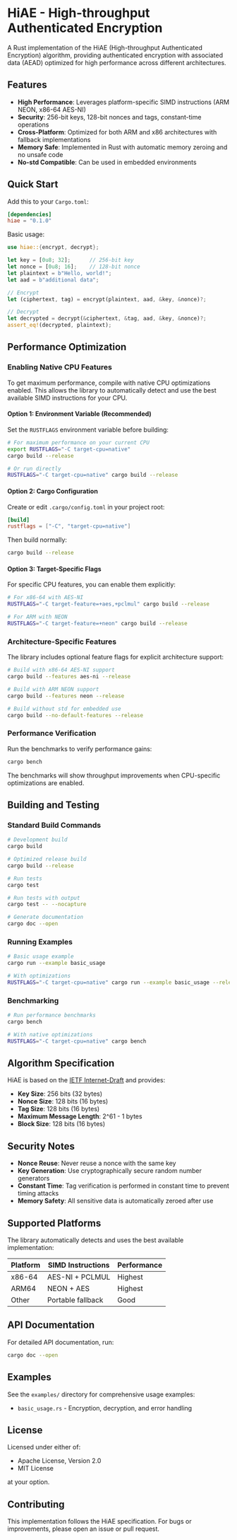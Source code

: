 # HiAE - High-throughput Authenticated Encryption

A Rust implementation of the HiAE (High-throughput Authenticated Encryption) algorithm, providing authenticated encryption with associated data (AEAD) optimized for high performance across different architectures.

## Features

- **High Performance**: Leverages platform-specific SIMD instructions (ARM NEON, x86-64 AES-NI)
- **Security**: 256-bit keys, 128-bit nonces and tags, constant-time operations
- **Cross-Platform**: Optimized for both ARM and x86 architectures with fallback implementations
- **Memory Safe**: Implemented in Rust with automatic memory zeroing and no unsafe code
- **No-std Compatible**: Can be used in embedded environments

## Quick Start

Add this to your `Cargo.toml`:

```toml
[dependencies]
hiae = "0.1.0"
```

Basic usage:

```rust
use hiae::{encrypt, decrypt};

let key = [0u8; 32];      // 256-bit key
let nonce = [0u8; 16];    // 128-bit nonce
let plaintext = b"Hello, world!";
let aad = b"additional data";

// Encrypt
let (ciphertext, tag) = encrypt(plaintext, aad, &key, &nonce)?;

// Decrypt
let decrypted = decrypt(&ciphertext, &tag, aad, &key, &nonce)?;
assert_eq!(decrypted, plaintext);
```

## Performance Optimization

### Enabling Native CPU Features

To get maximum performance, compile with native CPU optimizations enabled. This allows the library to automatically detect and use the best available SIMD instructions for your CPU.

#### Option 1: Environment Variable (Recommended)

Set the `RUSTFLAGS` environment variable before building:

```bash
# For maximum performance on your current CPU
export RUSTFLAGS="-C target-cpu=native"
cargo build --release

# Or run directly
RUSTFLAGS="-C target-cpu=native" cargo build --release
```

#### Option 2: Cargo Configuration

Create or edit `.cargo/config.toml` in your project root:

```toml
[build]
rustflags = ["-C", "target-cpu=native"]
```

Then build normally:

```bash
cargo build --release
```

#### Option 3: Target-Specific Flags

For specific CPU features, you can enable them explicitly:

```bash
# For x86-64 with AES-NI
RUSTFLAGS="-C target-feature=+aes,+pclmul" cargo build --release

# For ARM with NEON
RUSTFLAGS="-C target-feature=+neon" cargo build --release
```

### Architecture-Specific Features

The library includes optional feature flags for explicit architecture support:

```bash
# Build with x86-64 AES-NI support
cargo build --features aes-ni --release

# Build with ARM NEON support  
cargo build --features neon --release

# Build without std for embedded use
cargo build --no-default-features --release
```

### Performance Verification

Run the benchmarks to verify performance gains:

```bash
cargo bench
```

The benchmarks will show throughput improvements when CPU-specific optimizations are enabled.

## Building and Testing

### Standard Build Commands

```bash
# Development build
cargo build

# Optimized release build
cargo build --release

# Run tests
cargo test

# Run tests with output
cargo test -- --nocapture

# Generate documentation
cargo doc --open
```

### Running Examples

```bash
# Basic usage example
cargo run --example basic_usage

# With optimizations
RUSTFLAGS="-C target-cpu=native" cargo run --example basic_usage --release
```

### Benchmarking

```bash
# Run performance benchmarks
cargo bench

# With native optimizations
RUSTFLAGS="-C target-cpu=native" cargo bench
```

## Algorithm Specification

HiAE is based on the [IETF Internet-Draft](https://github.com/hiae-aead/draft-pham-hiae) and provides:

- **Key Size**: 256 bits (32 bytes)
- **Nonce Size**: 128 bits (16 bytes) 
- **Tag Size**: 128 bits (16 bytes)
- **Maximum Message Length**: 2^61 - 1 bytes
- **Block Size**: 128 bits (16 bytes)

## Security Notes

- **Nonce Reuse**: Never reuse a nonce with the same key
- **Key Generation**: Use cryptographically secure random number generators
- **Constant Time**: Tag verification is performed in constant time to prevent timing attacks
- **Memory Safety**: All sensitive data is automatically zeroed after use

## Supported Platforms

The library automatically detects and uses the best available implementation:

| Platform | SIMD Instructions | Performance |
|----------|------------------|-------------|
| x86-64 | AES-NI + PCLMUL | Highest |
| ARM64 | NEON + AES | Highest |
| Other | Portable fallback | Good |

## API Documentation

For detailed API documentation, run:

```bash
cargo doc --open
```

## Examples

See the `examples/` directory for comprehensive usage examples:

- `basic_usage.rs` - Encryption, decryption, and error handling

## License

Licensed under either of:

- Apache License, Version 2.0
- MIT License

at your option.

## Contributing

This implementation follows the HiAE specification. For bugs or improvements, please open an issue or pull request.